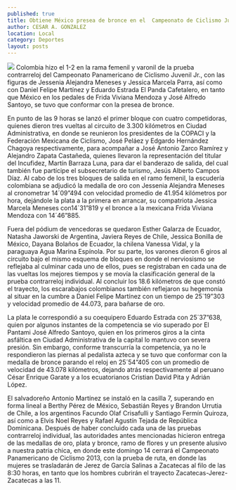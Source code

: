 ```yaml
---
published: true
title: Obtiene México presea de bronce en el  Campeonato de Ciclismo Juvenil 2013
author: CESAR A. GONZALEZ
location: Local
category: Deportes
layout: posts
---
```


![](http://i.imgur.com/fmbN9hjm.jpg)
Colombia hizo el 1-2 en la rama femenil y varonil de la prueba contrarreloj del Campeonato Panamericano de Ciclismo Juvenil Jr., con las figuras de Jessenia Alejandra Meneses y Jessica Marcela Parra, así como con Daniel Felipe Martínez y Eduardo Estrada El Panda Cafetalero, en tanto que México en los pedales de Frida Viviana Mendoza y José Alfredo Santoyo, se tuvo que conformar con la presea de bronce.

En punto de las 9 horas se lanzó el primer bloque con cuatro competidoras, quienes dieron tres vueltas al circuito de 3.300 kilómetros en Ciudad Administrativa, en donde se reunieron los presidentes de la COPACI y la Federación Mexicana de Ciclismo, José Peláez y Edgardo Hernández Chagoya respectivamente, para acompañar a José Antonio Zarco Ramírez y Alejandro Zapata Castañeda,  quienes llevaron la representación del titular del Incufidez, Martín Barraza Luna, para dar el banderazo de salida, del cual también fue partícipe el subsecretario de turismo, Jesús Alberto Campos Díaz.
Al cabo de los tres bloques de salida en el ramo femenil, la escudería colombiana se adjudicó la medalla de oro con Jessenia Alejandra Meneses al cronometrar 14´09”494 con velocidad promedio de 41.954 kilómetros por hora, dejándole la plata a la primera en arrancar, su compatriota Jessica Marcela Meneses con14´31”819 y el bronce a la mexicana Frida Viviana Mendoza con 14´46”885.

Fuera del pódium de vencedoras se quedaron Esther Galarza de Ecuador, Natasha Jaworski de Argentina, Javiera Reyes de Chile, Jessica Bonilla de México, Dayana Bolaños de Ecuador, la chilena Vanessa Vidal, y la paraguaya Agua Marina Espínola.
Por su parte, los varones dieron 6 giros al circuito bajo el mismo esquema de bloques en donde el nerviosismo se reflejaba al culminar cada uno de ellos, pues se registraban en cada una de las vueltas los mejores tiempos y se movía la clasificación general de la prueba contrarreloj individual.
Al concluir los 18.6 kilómetros de que constó el trayecto, los escarabajos colombianos también reflejaron su hegemonía al situar en la cumbre a Daniel Felipe Martínez con un tiempo de 25´19”303 y velocidad promedio de 44.073, para bañarse de oro.

La plata le correspondió a su coequipero Eduardo Estrada con 25´37”638, quien por algunos instantes de la competencia se vio superado por El Pantami José Alfredo Santoyo, quien en los primeros giros a la cinta asfáltica en Ciudad Administrativa de la capital lo mantuvo con severa presión.
Sin embargo, conforme transcurría la competencia, ya no le respondieron las piernas al pedalista azteca y se tuvo que conformar con la medalla de bronce parando el reloj en 25´54”405 con un promedio de velocidad de 43.078 kilómetros, dejando atrás respectivamente al peruano César Enrique Garate y a los ecuatorianos Cristian David Pita y Adrián López.

El salvadoreño Antonio Martínez se instaló en la casilla 7, superando en forma lineal a Berthy Pérez de México, Sebastián Reyes y Brandon Urrutia de Chile, a los argentinos Facundo Olaf Crisafulli y Santiago Fermín Quiroza, así como a Elvis Noel Reyes y Rafael Agustín Tejada de República Dominicana.
Después de haber concluido cada una de las pruebas contrarreloj individual, las autoridades antes mencionadas hicieron entrega de las medallas de oro, plata y bronce, ramo de flores y un presente alusivo a nuestra patria chica, en donde este domingo 14 cerrará el Campeonato Panamericano de Ciclismo 2013, con la prueba de ruta, en donde las mujeres se trasladarán de Jerez de García Salinas a Zacatecas al filo de las 8:30 horas, en tanto que los hombres cubrirán el trayecto Zacatecas-Jerez-Zacatecas a las 11.

